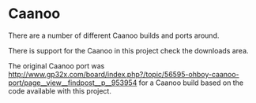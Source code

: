# Caanoo #

There are a number of different Caanoo builds and ports around.

There is support for the Caanoo in this project check the downloads area.

The original Caanoo port was http://www.gp32x.com/board/index.php?/topic/56595-ohboy-caanoo-port/page__view__findpost__p__953954 for a Caanoo build based on the code available with this project.